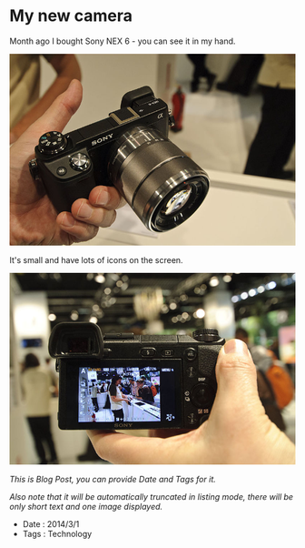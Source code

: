 # My new camera

Month ago I bought Sony NEX 6 - you can see it in my hand.

![](my-new-camera/nex-6-in-hand.jpg)

It's small and have lots of icons on the screen.

![](my-new-camera/nex-6-display.jpg)

*This is Blog Post, you can provide Date and Tags for it.*

*Also note that it will be automatically truncated in listing mode, there will
be only short text and one image displayed.*

- Date : 2014/3/1
- Tags : Technology